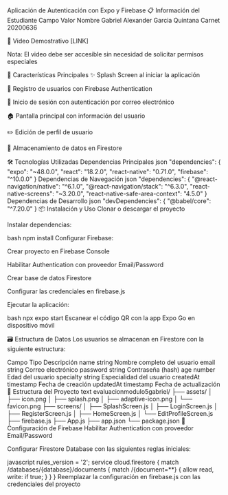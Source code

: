 Aplicación de Autenticación con Expo y Firebase
📋 Información del Estudiante
Campo	Valor
Nombre	Gabriel Alexander Garcia Quintana
Carnet	20200636

🎥 Video Demostrativo
[LINK]

Nota: El video debe ser accesible sin necesidad de solicitar permisos especiales

🚀 Características Principales
✨ Splash Screen al iniciar la aplicación

👥 Registro de usuarios con Firebase Authentication

🔐 Inicio de sesión con autenticación por correo electrónico

🏠 Pantalla principal con información del usuario

✏️ Edición de perfil de usuario

💾 Almacenamiento de datos en Firestore

🛠️ Tecnologías Utilizadas
Dependencias Principales
json
"dependencies": {
  "expo": "~48.0.0",
  "react": "18.2.0",
  "react-native": "0.71.0",
  "firebase": "^10.0.0"
}
Dependencias de Navegación
json
"dependencies": {
  "@react-navigation/native": "^6.1.0",
  "@react-navigation/stack": "^6.3.0",
  "react-native-screens": "~3.20.0",
  "react-native-safe-area-context": "4.5.0"
}
Dependencias de Desarrollo
json
"devDependencies": {
  "@babel/core": "^7.20.0"
}
📦 Instalación y Uso
Clonar o descargar el proyecto

Instalar dependencias:

bash
npm install
Configurar Firebase:

Crear proyecto en Firebase Console

Habilitar Authentication con proveedor Email/Password

Crear base de datos Firestore

Configurar las credenciales en firebase.js

Ejecutar la aplicación:

bash
npx expo start
Escanear el código QR con la app Expo Go en dispositivo móvil

🗃️ Estructura de Datos
Los usuarios se almacenan en Firestore con la siguiente estructura:

Campo	Tipo	Descripción
name	string	Nombre completo del usuario
email	string	Correo electrónico
password	string	Contraseña (hash)
age	number	Edad del usuario
specialty	string	Especialidad del usuario
createdAt	timestamp	Fecha de creación
updatedAt	timestamp	Fecha de actualización
📁 Estructura del Proyecto
text
evaluacionmodulo5gabriel/
├── assets/
│   ├── icon.png
│   ├── splash.png
│   ├── adaptive-icon.png
│   └── favicon.png
├── screens/
│   ├── SplashScreen.js
│   ├── LoginScreen.js
│   ├── RegisterScreen.js
│   ├── HomeScreen.js
│   └── EditProfileScreen.js
├── firebase.js
├── App.js
├── app.json
└── package.json
🔧 Configuración de Firebase
Habilitar Authentication con proveedor Email/Password

Configurar Firestore Database con las siguientes reglas iniciales:

javascript
rules_version = '2';
service cloud.firestore {
  match /databases/{database}/documents {
    match /{document=**} {
      allow read, write: if true;
    }
  }
}
Reemplazar la configuración en firebase.js con las credenciales del proyecto


